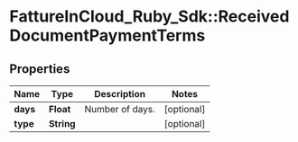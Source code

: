 # FattureInCloud_Ruby_Sdk::ReceivedDocumentPaymentTerms

## Properties

| Name | Type | Description | Notes |
| ---- | ---- | ----------- | ----- |
| **days** | **Float** | Number of days. | [optional] |
| **type** | **String** |  | [optional] |

